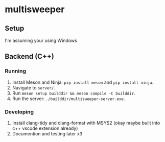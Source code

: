 # multisweeper

## Setup

I'm assuming your using Windows

## Backend (C++)

### Running

1. Install Meson and Ninja: `pip install meson` and `pip install ninja`.
2. Navigate to `server/`.
3. Run `meson setup builddir && meson compile -C builddir`.
4. Run the server: `./builddir/multisweeper-server.exe`.

### Developing

1. Install clang-tidy and clang-format with MSYS2 (okay maybe built into c++ vscode extension already)
2. Documention and testing later x3
